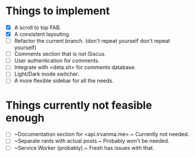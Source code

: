 # Things to implement

- [x] A scroll to top FAB.
- [x] A consistent layouting.
- [ ] Refactor the current branch. (don't repeat yourself don't repeat yourself)
- [ ] Comments section that is not Giscus.
- [ ] User authentication for comments.
- [ ] Integrate with <deta.sh> for comments database.
- [ ] Light/Dark mode switcher.
- [ ] A more flexible sidebar for all the needs.

# Things currently not feasible enough

- [ ] ~Documentation section for <api.irvanma.me>.~ Currently not needed.
- [ ] ~Separate rants with actual posts.~ Probably won't be needed.
- [ ] ~Service Worker (probably).~ Fresh has issues with that.
